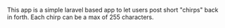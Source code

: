 This app is a simple laravel based app to let users post short "chirps" back in forth. Each chirp can be a max of 255 characters.